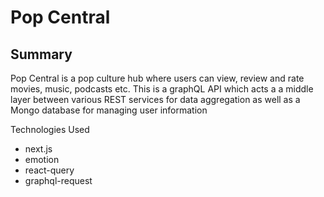 # Pop Central

## Summary
Pop Central is a pop culture hub where users can view, review and rate movies, music, podcasts etc.
This is a graphQL API which acts a a middle layer between various REST services for data aggregation as well as a Mongo database for managing user information

Technologies Used
- next.js
- emotion
- react-query
- graphql-request
